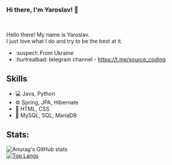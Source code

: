 ### Hi there, I'm Yaroslav! 👋
<br />

Hello there! My name is Yaroslav. <br />
I just love what I do and try to be the best at it.

- :suspect: From Ukraine
- :hurtrealbad: telegram channel - https://t.me/source_coding
<!-- - :feelsgood: I study backend, Spring and Java mainly -->

## Skills
- :computer: Java, Python
- ⚙️ Spring, JPA, Hibernate
- :art: HTML, CSS
- :floppy_disk: MySQL, SQL, MariaDB

## Stats:  

![Anurag's GitHub stats](https://github-readme-stats.vercel.app/api?username=Serwios)
<br />
[![Top Langs](https://github-readme-stats.vercel.app/api/top-langs/?username=serwios&layout=compact)](https://github.com/serwios/github-readme-stats)


